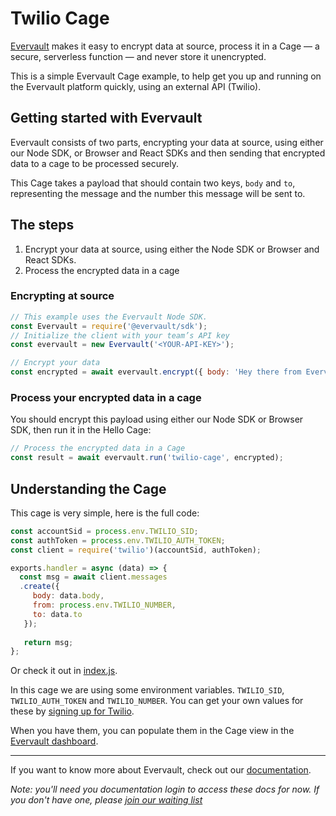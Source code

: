 # Twilio Cage
[Evervault](https://evervault.com) makes it easy to encrypt data at source, process it in a Cage — a secure, serverless function — and never store it unencrypted.

This is a simple Evervault Cage example, to help get you up and running on the Evervault platform quickly, using an external API (Twilio).

## Getting started with Evervault

Evervault consists of two parts, encrypting your data at source, using either our Node SDK, or Browser and React SDKs and then sending that encrypted data to a cage to be processed securely.

This Cage takes a payload that should contain two keys, `body` and `to`, representing the message and the number this message will be sent to.

## The steps
1. Encrypt your data at source, using either the Node SDK or Browser and React SDKs.
2. Process the encrypted data in a cage

### Encrypting at source
```javascript
// This example uses the Evervault Node SDK.
const Evervault = require('@evervault/sdk');
// Initialize the client with your team’s API key
const evervault = new Evervault('<YOUR-API-KEY>');

// Encrypt your data
const encrypted = await evervault.encrypt({ body: 'Hey there from Evervault!', to: '+3538972215123' });
```

### Process your encrypted data in a cage
You should encrypt this payload using either our Node SDK or Browser SDK, then run it in the Hello Cage:

```javascript
// Process the encrypted data in a Cage
const result = await evervault.run('twilio-cage', encrypted);
```

## Understanding the Cage
This cage is very simple, here is the full code:
```javascript
const accountSid = process.env.TWILIO_SID;
const authToken = process.env.TWILIO_AUTH_TOKEN;
const client = require('twilio')(accountSid, authToken);

exports.handler = async (data) => {
  const msg = await client.messages
  .create({
     body: data.body,
     from: process.env.TWILIO_NUMBER,
     to: data.to
   });
   
   return msg;
};
```

Or check it out in [index.js](./index.js).

In this cage we are using some environment variables. `TWILIO_SID`, `TWILIO_AUTH_TOKEN` and `TWILIO_NUMBER`. You can get your own values for these by [signing up for Twilio](https://www.twilio.com/).

When you have them, you can populate them in the Cage view in the [Evervault dashboard](https://app.evervault.com).

--- 
If you want to know more about Evervault, check out our [documentation](https://docs.evervault.com).

_Note: you'll need you documentation login to access these docs for now. If you don't have one, please [join our waiting list](https://evervault.com)_
